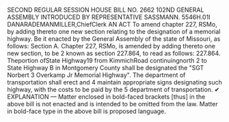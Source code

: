 SECOND REGULAR SESSION
HOUSE BILL NO. 2662
102ND GENERAL ASSEMBLY
INTRODUCED BY REPRESENTATIVE SASSMANN.
5546H.01I DANARADEMANMILLER,ChiefClerk
AN ACT
To amend chapter 227, RSMo, by adding thereto one new section relating to the designation
of a memorial highway.
Be it enacted by the General Assembly of the state of Missouri, as follows:
Section A. Chapter 227, RSMo, is amended by adding thereto one new section, to be
2 known as section 227.864, to read as follows:
227.864. Theportion ofState Highway19 from KimmichRoad continuingnorth
2 to State Highway B in Montgomery County shall be designated the "SGT Norbert
3 Overkamp Jr Memorial Highway". The department of transportation shall erect and
4 maintain appropriate signs designating such highway, with the costs to be paid by the
5 department of transportation.
✔
EXPLANATION — Matter enclosed in bold-faced brackets [thus] in the above bill is not enacted and is
intended to be omitted from the law. Matter in bold-face type in the above bill is proposed language.